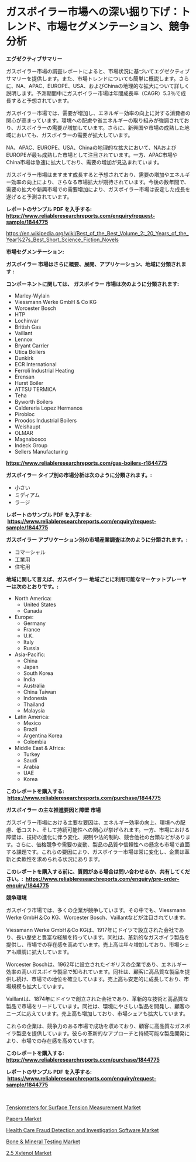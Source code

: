 <p><h1>ガスボイラー市場への深い掘り下げ：トレンド、市場セグメンテーション、競争分析</h1></p><p><strong>エグゼクティブサマリー</strong></p>
<p><p>ガスボイラー市場の調査レポートによると、市場状況に基づいてエグゼクティブサマリーを提供します。また、市場トレンドについても簡単に概説します。さらに、NA、APAC、EUROPE、USA、およびChinaの地理的な拡大について詳しく説明します。予測期間中にガスボイラー市場は年間成長率（CAGR）5.3％で成長すると予想されています。</p><p>ガスボイラー市場では、需要が増加し、エネルギー効率の向上に対する消費者の関心が高まっています。環境への配慮や省エネルギーの取り組みが強調されており、ガスボイラーの需要が増加しています。さらに、新興国や市場の成熟した地域においても、ガスボイラーの需要が拡大しています。</p><p>NA、APAC、EUROPE、USA、Chinaの地理的な拡大において、NAおよびEUROPEが最も成熟した市場として注目されています。一方、APAC市場やChina市場は急速に拡大しており、需要の増加が見込まれています。</p><p>ガスボイラー市場はますます成長すると予想されており、需要の増加やエネルギー効率の向上により、さらなる市場拡大が期待されています。今後の数年間で、需要の拡大や新興市場での需要増加により、ガスボイラー市場は安定した成長を遂げると予測されています。</p></p>
<p><strong>レポートのサンプル PDF を入手する: <a href="https://www.reliableresearchreports.com/enquiry/request-sample/1844775">https://www.reliableresearchreports.com/enquiry/request-sample/1844775</a></strong></p>
<p><a href="https://en.wikipedia.org/wiki/Best_of_the_Best_Volume_2:_20_Years_of_the_Year%27s_Best_Short_Science_Fiction_Novels">https://en.wikipedia.org/wiki/Best_of_the_Best_Volume_2:_20_Years_of_the_Year%27s_Best_Short_Science_Fiction_Novels</a></p>
<p><strong>市場セグメンテーション:</strong></p>
<p><strong> ガスボイラー 市場はさらに概要、展開、アプリケーション、地域に分類されます :</strong></p>
<p><strong>コンポーネントに関しては、 ガスボイラー 市場は次のように分類されます: &nbsp;</strong></p>
<p><ul><li>Marley-Wylain</li><li>Viessmann Werke GmbH & Co KG</li><li>Worcester Bosch</li><li>HTP</li><li>Lochinvar</li><li>British Gas</li><li>Vaillant</li><li>Lennox</li><li>Bryant Carrier</li><li>Utica Boilers</li><li>Dunkirk</li><li>ECR International</li><li>Ferroli Industrial Heating</li><li>Erensan</li><li>Hurst Boiler</li><li>ATTSU TERMICA</li><li>Teha</li><li>Byworth Boilers</li><li>Caldereria Lopez Hermanos</li><li>Pirobloc</li><li>Proodos Industrial Boilers</li><li>Weishaupt</li><li>OLMAR</li><li>Magnabosco</li><li>Indeck Group</li><li>Sellers Manufacturing</li></ul></p>
<p><strong><a href="https://www.reliableresearchreports.com/gas-boilers-r1844775">https://www.reliableresearchreports.com/gas-boilers-r1844775</a></strong></p>
<p><strong> ガスボイラー タイプ別の市場分析は次のように分類されます。:</strong></p>
<p><ul><li>小さい</li><li>ミディアム</li><li>ラージ</li></ul></p>
<p><strong>レポートのサンプル PDF を入手する: &nbsp;<a href="https://www.reliableresearchreports.com/enquiry/request-sample/1844775">https://www.reliableresearchreports.com/enquiry/request-sample/1844775</a></strong></p>
<p><strong> ガスボイラー アプリケーション別の市場産業調査は次のように分類されます。:</strong></p>
<p><ul><li>コマーシャル</li><li>工業用</li><li>住宅用</li></ul></p>
<p><strong>地域に関して言えば、ガスボイラー 地域ごとに利用可能なマーケットプレーヤーは次のとおりです。:</strong></p>
<p><ul>
    <li>
        North America:
        <ul>
            <li>United States</li>
            <li>Canada</li>
        </ul>
    </li>
    <li>
        Europe:
        <ul>
            <li>Germany</li>
            <li>France</li>
            <li>U.K.</li>
            <li>Italy</li>
            <li>Russia</li>
        </ul>
    </li>
    <li>
        Asia-Pacific:
        <ul>
            <li>China</li>
            <li>Japan</li>
            <li>South Korea</li>
            <li>India</li>
            <li>Australia</li>
            <li>China Taiwan</li>
            <li>Indonesia</li>
            <li>Thailand</li>
            <li>Malaysia</li>
        </ul>
    </li>
    <li>
        Latin America:
        <ul>
            <li>Mexico</li>
            <li>Brazil</li>
            <li>Argentina Korea</li>
            <li>Colombia</li>
        </ul>
    </li>
    <li>
        Middle East & Africa:
        <ul>
            <li>Turkey</li>
            <li>Saudi</li>
            <li>Arabia</li>
            <li>UAE</li>
            <li>Korea</li>
        </ul>
    </li>
    </ul></p>
<p><strong>このレポートを購入する: &nbsp;<a href="https://www.reliableresearchreports.com/purchase/1844775">https://www.reliableresearchreports.com/purchase/1844775</a></strong></p>
<p><strong>ガスボイラー の主な推進要因と障壁 市場</strong></p>
<p><p>ガスボイラー市場における主要な要因は、エネルギー効率の向上、環境への配慮、低コスト、そして持続可能性への関心が挙げられます。一方、市場における障壁は、技術の進化に伴う変化、規制や法的制約、競合他社の台頭などがあります。さらに、価格競争や需要の変動、製品の品質や信頼性への懸念も市場で直面する課題です。これらの要因により、ガスボイラー市場は常に変化し、企業は革新と柔軟性を求められる状況にあります。</p></p>
<p><strong>このレポートを購入する前に、質問がある場合は問い合わせるか、共有してください。:&nbsp; <a href="https://www.reliableresearchreports.com/enquiry/pre-order-enquiry/1844775">https://www.reliableresearchreports.com/enquiry/pre-order-enquiry/1844775</a></strong></p>
<p><strong>競争環境</strong></p>
<p><p>ガスボイラ市場では、多くの企業が競争しています。その中でも、Viessmann Werke GmbH＆Co KG、Worcester Bosch、Vaillantなどが注目されています。</p><p>Viessmann Werke GmbH＆Co KGは、1917年にドイツで設立された会社であり、長い歴史と豊富な経験を持っています。同社は、革新的なガスボイラ製品を提供し、市場での存在感を高めています。売上高は年々増加しており、市場シェアも順調に拡大しています。</p><p>Worcester Boschは、1962年に設立されたイギリスの企業であり、エネルギー効率の高いガスボイラ製品で知られています。同社は、顧客に高品質な製品を提供し続け、市場での地位を確立しています。売上高も安定的に成長しており、市場規模も拡大しています。</p><p>Vaillantは、1874年にドイツで創立された会社であり、革新的な技術と高品質な製品で市場をリードしています。同社は、環境にやさしい製品を開発し、顧客のニーズに応えています。売上高も増加しており、市場シェアも拡大しています。</p><p>これらの企業は、競争力のある市場で成功を収めており、顧客に高品質なガスボイラ製品を提供しています。彼らの革新的なアプローチと持続可能な製品開発により、市場での存在感を高めています。</p></p>
<p><strong>このレポートを購入する: &nbsp; <a href="https://www.reliableresearchreports.com/purchase/1844775">https://www.reliableresearchreports.com/purchase/1844775</a></strong></p>
<p><strong>レポートのサンプル PDF を入手する: &nbsp;<a href="https://www.reliableresearchreports.com/enquiry/request-sample/1844775">https://www.reliableresearchreports.com/enquiry/request-sample/1844775</a></strong><strong></strong></p>
<p>&nbsp;</p>
<p><p><a href="https://medium.com/@max.sanderson5645/tensiometers-for-surface-tension-measurement-market-size-share-analysis-growth-trends-b3cd3524923d">Tensiometers for Surface Tension Measurement Market</a></p><p><a href="https://medium.com/@colin.burgess8756/insights-into-the-papers-market-market-players-market-size-geographical-regions-and-forecast-c60edcff4c91">Papers Market</a></p><p><a href="https://github.com/carolalsopr44536/Market-Research-Report-List-1/blob/main/health-care-fraud-detection-and-investigation-software-market.md">Health Care Fraud Detection and Investigation Software Market</a></p><p><a href="https://issuu.com/reportprime-2/docs/bone-mineral-testing-market-size-2030.pptx">Bone & Mineral Testing Market</a></p><p><a href="https://github.com/mackpencerus/Market-Research-Report-List-1/blob/main/25-xylenol-market.md">2,5 Xylenol Market</a></p></p>